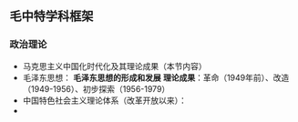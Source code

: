 ## 毛中特学科框架
### 政治理论
- 马克思主义中国化时代化及其理论成果（本节内容）
- 毛泽东思想：
**毛泽东思想的形成和发展** 
 **理论成果**：革命（1949年前）、改造（1949-1956）、初步探索（1956-1979）
- 中国特色社会主义理论体系（改革开放以来）：
-




<!--stackedit_data:
eyJoaXN0b3J5IjpbNDc1NDU1NzE2LDIwNjM1MTI1OTddfQ==
-->